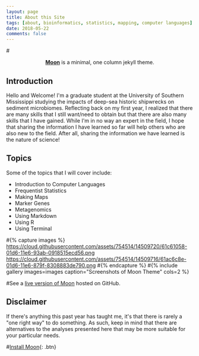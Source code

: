 ```yaml
---
layout: page
title: About this Site
tags: [about, bioinformatics, statistics, mapping, computer languages]
date: 2018-05-22
comments: false
---
```

    
#<center><a href="http://taylantatli.github.io/Moon"><b>Moon</b></a> is a minimal, one column jekyll theme.</center>

## Introduction

Hello and Welcome! I'm a graduate student at the University of Southern Mississippi studying the impacts of deep-sea historic shipwrecks on sediment microbiomes. Reflecting back on my first year, I realized that there are many skills that I still want/need to obtain but that there are also many skills that I have gained. While I'm in no way an expert in the field, I hope that sharing the information I have learned so far will help others who are also new to the field. After all, sharing the information we have learned is the nature of science! 

## Topics

Some of the topics that I will cover include:
* Introduction to Computer Languages
* Frequentist Statistics
* Making Maps
* Marker Genes
* Metagenomics
* Using Markdown
* Using R
* Using Terminal

#{% capture images %}
    https://cloud.githubusercontent.com/assets/754514/14509720/61c61058-01d6-11e6-93ab-0918515ecd56.png
    https://cloud.githubusercontent.com/assets/754514/14509716/61ac6c8e-01d6-11e6-879f-8308883de790.png
#{% endcapture %}
#{% include gallery images=images caption="Screenshots of Moon Theme" cols=2 %}

#See a [live version of Moon](http://taylantatli.github.io/Moon) hosted on GitHub.

## Disclaimer

If there's anything this past year has taught me, it's that there is rarely a "one right way" to do something. As such, keep in mind that there are alternatives to the analyses presented here that may be more suitable for your particular needs. 
      
#[Install Moon](https://github.com/TaylanTatli/Moon){: .btn}
